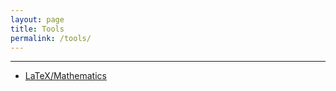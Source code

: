```yaml
---
layout: page
title: Tools
permalink: /tools/
---
```


------

* [LaTeX/Mathematics](https://en.wikibooks.org/wiki/LaTeX/Mathematics)